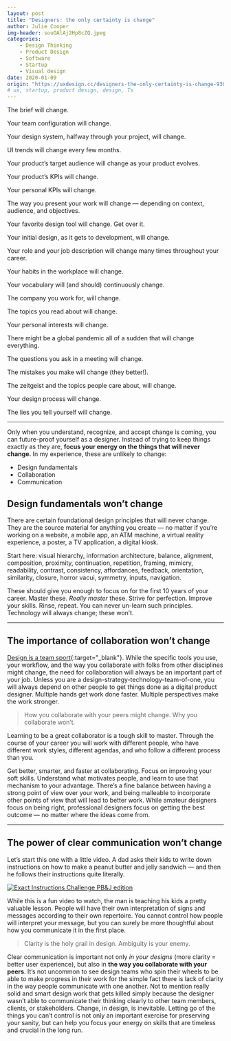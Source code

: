```yaml
---
layout: post
title: "Designers: the only certainty is change"
author: Julie Cooper
img-header: souOAlAj2Hp8cZQ.jpeg
categories:
    - Design Thinking
    - Product Design
    - Software
    - Startup
    - Visual design
date: 2020-01-09
origin: "https://uxdesign.cc/designers-the-only-certainty-is-change-930a2af62ad"
# ux, startup, product design, design, Ts
---
```

The brief will change.

Your team configuration will change.

Your design system, halfway through your project, will change.

UI trends will change every few months.

Your product’s target audience will change as your product evolves.

Your product’s KPIs will change.

Your personal KPIs will change.

The way you present your work will change — depending on context, audience, and objectives.

Your favorite design tool will change. Get over it.

Your initial design, as it gets to development, will change.

Your role and your job description will change many times throughout your career.

Your habits in the workplace will change.

Your vocabulary will (and should) continuously change.

The company you work for, will change.

The topics you read about will change.

Your personal interests will change.

There might be a global pandemic all of a sudden that will change everything.

The questions you ask in a meeting will change.

The mistakes you make will change (they better!).

The zeitgeist and the topics people care about, will change.

Your design process will change.

The lies you tell yourself will change. <!-- Há um post com este link - 2020-01-04-the-lies-we-tell-ourselves-as-designers -->

* * *

Only when you understand, recognize, and accept change is coming, you can future-proof yourself as a designer. Instead of trying to keep things exactly as they are, **focus your energy on the things that will never change.** In my experience, these are unlikely to change:

- Design fundamentals
- Collaboration
- Communication

## Design fundamentals won’t change

There are certain foundational design principles that will never change. They are the source material for anything you create — no matter if you’re working on a website, a mobile app, an ATM machine, a virtual reality experience, a poster, a TV application, a digital kiosk.

Start here: visual hierarchy, information architecture, balance, alignment, composition, proximity, continuation, repetition, framing, mimicry, readability, contrast, consistency, affordances, feedback, orientation, similarity, closure, horror vacui, symmetry, inputs, navigation.

These should give you enough to focus on for the first 10 years of your career. Master these. *Really master* these. Strive for perfection. Improve your skills. Rinse, repeat. You can never un-learn such principles. Technology will always change; these won’t.

* * *

## The importance of collaboration won’t change

[Design is a team sport](https://trends.uxdesign.cc/2020 "The state of UX in 2020"){:target="_blank"}. While the specific tools you use, your workflow, and the way you collaborate with folks from other disciplines might change, the need for collaboration will always be an important part of your job. Unless you are a design-strategy-technology-team-of-one, you will always depend on other people to get things done as a digital product designer. Multiple hands get work done faster. Multiple perspectives make the work stronger.

> How you collaborate with your peers might change. Why you collaborate won’t.

Learning to be a great collaborator is a tough skill to master. Through the course of your career you will work with different people, who have different work styles, different agendas, and who follow a different process than you.

Get better, smarter, and faster at collaborating. Focus on improving your soft skills. Understand what motivates people, and learn to use that mechanism to your advantage. There’s a fine balance between having a strong point of view over your work, and being malleable to incorporate other points of view that will lead to better work. While amateur designers focus on being right, professional designers focus on getting the best outcome — no matter where the ideas come from.

* * *

## The power of clear communication won’t change

Let’s start this one with a little video. A dad asks their kids to write down instructions on how to make a peanut butter and jelly sandwich — and then he follows their instructions quite literally.

[![Exact Instructions Challenge PB&J edition](http://img.youtube.com/vi/cDA3_5982h8/0.jpg)](http://www.youtube.com/watch?v=cDA3_5982h8)

While this is a fun video to watch, the man is teaching his kids a pretty valuable lesson. People will have their own interpretation of signs and messages according to their own repertoire. You cannot control how people will interpret your message, but you can surely be more thoughtful about how you communicate it in the first place.

> Clarity is the holy grail in design. Ambiguity is your enemy.

Clear communication is important not only *in your designs* (more clarity = better user experience), but also in **the way you collaborate with your peers**. It’s not uncommon to see design teams who spin their wheels to be able to make progress in their work for the simple fact there is lack of clarity in the way people communicate with one another. Not to mention really solid and smart design work that gets killed simply because the designer wasn’t able to communicate their thinking clearly to other team members, clients, or stakeholders.
Change, in design, is inevitable. Letting go of the things you can’t control is not only an important exercise for preserving your sanity, but can help you focus your energy on skills that are timeless and crucial in the long run.
